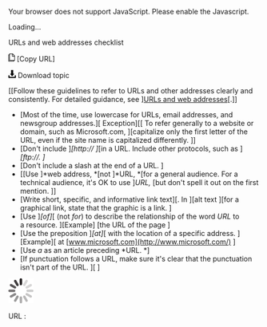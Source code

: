 Your browser does not support JavaScript. Please enable the Javascript.

Loading...

URLs and web addresses checklist

![Copy URL](urls-web-addresses-checklist_files/Copy.png) [Copy URL]

![Download](urls-web-addresses-checklist_files/Download.png)
Download topic

[[Follow these guidelines to refer to URLs and other addresses clearly and consistently. For detailed guidance, see ][URLs and web addresses](https://worldready.cloudapp.net/Styleguide/Read?id=2700&topicid=34905)[.]] 

-   [Most of the time, use lowercase for URLs, email addresses, and newsgroup addresses.][
    Exception][[
    To refer generally to a website or domain, such as Microsoft.com, ][capitalize only the first letter of the URL, even if the site name is capitalized differently.
    ]]
-   [Don't include ]*[http:// ]*[in a URL. Include other protocols, such as ]*[ftp://.
    ]*
-   [Don't include a slash at the end of a URL.
    ]
-   [[Use ]*web address, *[not ]*URL, *[for a general audience. For a technical audience, it's OK to use ]*URL,* [but don't spell it out on the first mention.
    ]]
-   [Write short, specific, and informative link text][. In ][alt text ][for a graphical link, state that the graphic is a link.
    ]
-   [Use ]*[of]*[ (not *for*) to describe the relationship of the word *URL* to a resource.
    ][Example] [the URL of the page
    ]
-   [Use the preposition ]*[at]*[ with the location of a specific address.
    ][Example][ at [www.microsoft.com](http://www.microsoft.com/)
    ]
-   [Use *a* as an article preceding *URL.
    *]
-   [If punctuation follows a URL, make sure it's clear that the punctuation isn't part of the URL. ][
    ]

![In progress](urls-web-addresses-checklist_files/activity-large.gif)

URL :


